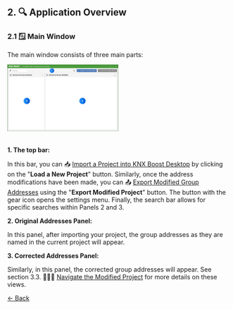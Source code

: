 ﻿## 2. 🔍 Application Overview

### 2.1 🪟 Main Window

The main window consists of three main parts:

<img src="Pictures/MainWindow.png" alt="main-window" style="width:50%;"/>
<br><br>

**1. The top bar:**

In this bar, you can 📥 [Import a Project into KNX Boost Desktop](../UtilisationApplication/import-a-project-in-knx-boost-desktop.md) by clicking on the "**Load a New Project**" button.
Similarly, once the address modifications have been made, you can 📤 [Export Modified Group Addresses](../UtilisationApplication/EN-export-modified-group-addresses.md) using the "**Export Modified Project**" button. The button with the gear icon opens the settings menu. Finally, the search bar allows for specific searches within Panels 2 and 3.

**2. Original Addresses Panel:**

In this panel, after importing your project, the group addresses as they are named in the current project will appear.

**3. Corrected Addresses Panel:**

Similarly, in this panel, the corrected group addresses will appear.
See section    3.3. 🚶‍♂️‍➡️ [Navigate the Modified Project](UtilisationApplication/EN-navigate-the-modified-project.md)
 for more details on these views.

[← Back](../README-EN.md)
